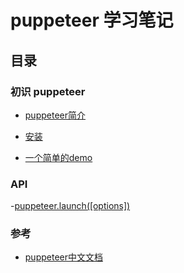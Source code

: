 # puppeteer 学习笔记

## 目录

### 初识 puppeteer

- [puppeteer简介](https://github.com/twosugar/puppeteer-notes/blob/master/notes/introduction.md)

- [安装](https://github.com/twosugar/puppeteer-notes/blob/master/notes/install.md)

- [一个简单的demo](https://github.com/twosugar/puppeteer-notes/blob/master/notes/first-demo.md)

### API

-[puppeteer.launch([options])](https://github.com/twosugar/puppeteer-notes/blob/master/notes/puppeteer-launch.md)

### 参考
- [puppeteer中文文档](http://www.puppeteerjs.com/)